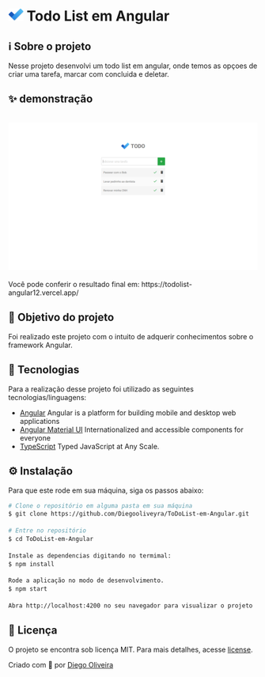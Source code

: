 # <img src="./src/assets/logo.png" height="25"> Todo List em Angular

## ℹ️ Sobre o projeto

Nesse projeto desenvolvi um todo list em angular, onde temos as opçoes de criar uma tarefa, marcar com concluida e deletar.

## ✨ demonstração

</br>

<img src=".github/01.PNG" alt="layout" />

</br>
</br>
Você pode conferir o resultado final em: https://todolist-angular12.vercel.app/

## 🎯 Objetivo do projeto

Foi realizado este projeto com o intuito de adquerir conhecimentos sobre o framework Angular.

## 📝 Tecnologias

Para a realização desse projeto foi utilizado as seguintes tecnologias/linguagens:

- [Angular](https://angular.io/) Angular is a platform for building mobile and desktop web applications
- [Angular Material UI](https://material.angular.io/) Internationalized and accessible components for everyone
- [TypeScript](https://www.typescriptlang.org/) Typed JavaScript at Any Scale.

## ⚙️ Instalação

Para que este rode em sua máquina, siga os passos abaixo:

```bash
# Clone o repositório em alguma pasta em sua máquina
$ git clone https://github.com/Diegooliveyra/ToDoList-em-Angular.git

# Entre no repositório
$ cd ToDoList-em-Angular

Instale as dependencias digitando no termimal:
$ npm install

Rode a aplicação no modo de desenvolvimento.
$ npm start

Abra http://localhost:4200 no seu navegador para visualizar o projeto
```

## 📝 Licença

<p>O projeto se encontra sob licença MIT. Para mais detalhes, acesse <a href='LICENSE'>license<a>.</p>
<p>Criado com 💙 por <a href='https://github.com/Diegooliveyra/' target='blank'>Diego Oliveira</a></p>
